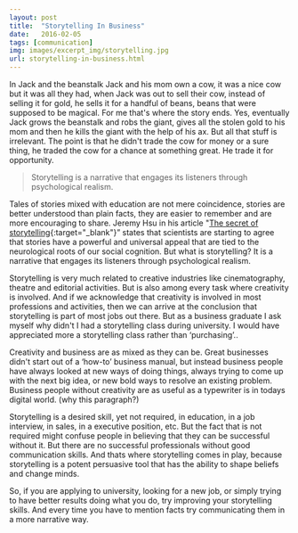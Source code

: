```yaml
---
layout: post
title:  "Storytelling In Business"
date:   2016-02-05
tags: [communication]
img: images/excerpt_img/storytelling.jpg
url: storytelling-in-business.html
---
```


In Jack and the beanstalk Jack and his mom own a cow, it was a nice cow but it was all they had, when Jack was out to sell their cow, instead of selling it for gold, he sells it for a handful of beans, beans that were supposed to be magical. For me that's where the story ends. Yes, eventually Jack grows the beanstalk and robs the giant, gives all the stolen gold to his mom and then he kills the giant with the help of his ax. But all that stuff is irrelevant. The point is that he didn't trade the cow for money or a sure thing, he traded the cow for a chance at something great. He trade it for opportunity.

> Storytelling is a narrative that engages its listeners through psychological realism.

Tales of stories mixed with education are not mere coincidence, stories are better understood than plain facts, they are easier to remember and are more encouraging to share. Jeremy Hsu in his article "[The secret of storytelling](http://www.scientificamerican.com/article/the-secrets-of-storytelling/){:target="_blank"}” states that scientists are starting to agree that stories have a powerful and universal appeal that are tied to the neurological roots of our social cognition. But what is storytelling? It is a narrative that engages its listeners through psychological realism.

Storytelling is very much related to creative industries like cinematography, theatre and editorial activities. But is also among every task where creativity is involved. And if we acknowledge that creativity is involved in most professions and activities, then we can arrive at the conclusion that storytelling is part of most jobs out there. But as a business graduate I ask myself why didn't I had a storytelling class during university. I would have appreciated more a storytelling class rather than ‘purchasing’..

Creativity and business are as mixed as they can be. Great businesses didn't start out of a ‘how-to’ business manual, but instead business people have always looked at new ways of doing things, always trying to come up with the next big idea, or new bold ways to resolve an existing problem. Business people without creativity are as useful as a typewriter is in todays digital world. (why this paragraph?)

Storytelling is a desired skill, yet not required, in education, in a job interview, in sales, in a executive position, etc. But the fact that is not required might confuse people in believing that they can be successful without it. But there are no successful professionals without good communication skills. And thats where storytelling comes in play, because storytelling is a potent persuasive tool that has the ability to shape beliefs and change minds.

So, if you are applying to university, looking for a new job, or simply trying to have better results doing what you do, try improving your storytelling skills. And every time you have to mention facts try communicating them in a more narrative way.
